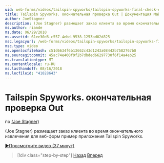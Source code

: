 ```yaml
---
uid: web-forms/videos/tailspin-spyworks/tailspin-spyworks-final-check-out
title: Tailspin Spyworks. окончательная проверка Out | Документация Майкрософт
author: JoeStagner
description: (Joe Stagner) размещает заказ клиента во время окончательного извлечения для веб-форм пример приложения Tailspin Spyworks.
ms.author: riande
ms.date: 06/29/2010
ms.assetid: 61ee30d6-c557-4ebd-9538-1253bd02d825
msc.legacyurl: /web-forms/videos/tailspin-spyworks/tailspin-spyworks-final-check-out
msc.type: video
ms.openlocfilehash: c51d6634f6b13662c43d1243a08442b7582767b8
ms.sourcegitcommit: 45ac74e400f9f2b7dbded66297730f6f14a4eb25
ms.translationtype: MT
ms.contentlocale: ru-RU
ms.lasthandoff: 08/16/2018
ms.locfileid: "41828643"
---
```

<a name="tailspin-spyworks---final-check-out"></a>Tailspin Spyworks. окончательная проверка Out
====================
по [(Joe Stagner)](https://github.com/JoeStagner)

(Joe Stagner) размещает заказ клиента во время окончательного извлечения для веб-форм пример приложения Tailspin Spyworks.

[&#9654;Просмотрите видео (37 минут)](https://channel9.msdn.com/Blogs/ASP-NET-Site-Videos/tailspin-spyworks-final-check-out)

> [!div class="step-by-step"]
> [Назад](tailspin-spyworks-migrate-the-shopping-cart.md)
> [Вперед](tailspin-spyworks-adding-user-product-reviews.md)
